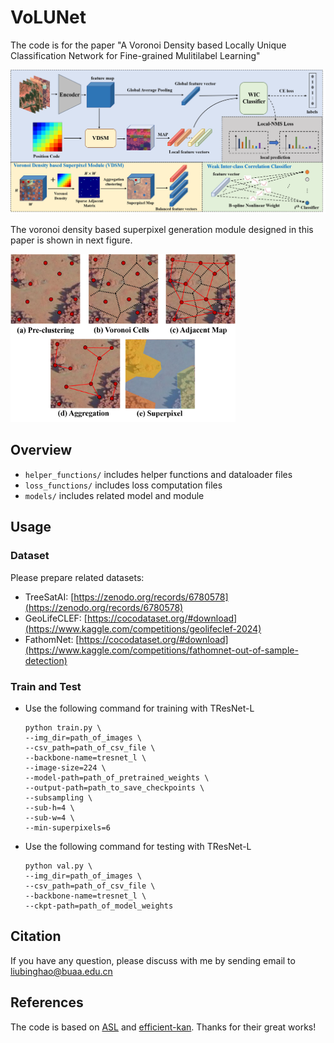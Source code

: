 # VoLUNet

The code is for the paper "A Voronoi Density based Locally Unique Classification Network for Fine-grained Mulitilabel Learning"

<p align="left">
  <img src="images/VoLUNet.png" width="720">
</p>

The voronoi density based superpixel generation module designed in this paper is shown in next figure.

<p align="left">
  <img src="images/VDSM.png" width="360">
</p>

## Overview

+ `helper_functions/` includes helper functions and dataloader files
+ `loss_functions/` includes loss computation files
+ `models/` includes related model and module

## Usage

### Dataset

Please prepare related datasets: 

- TreeSatAI: [https://zenodo.org/records/6780578](https://zenodo.org/records/6780578)
- GeoLifeCLEF: [https://cocodataset.org/#download](https://www.kaggle.com/competitions/geolifeclef-2024)
- FathomNet: [https://cocodataset.org/#download](https://www.kaggle.com/competitions/fathomnet-out-of-sample-detection)

### Train and Test

+ Use the following command for training with TResNet-L

  ```
  python train.py \
  --img_dir=path_of_images \
  --csv_path=path_of_csv_file \
  --backbone-name=tresnet_l \
  --image-size=224 \
  --model-path=path_of_pretrained_weights \
  --output-path=path_to_save_checkpoints \
  --subsampling \
  --sub-h=4 \
  --sub-w=4 \
  --min-superpixels=6
  ```

+ Use the following command for testing with TResNet-L

  ```
  python val.py \
  --img_dir=path_of_images \
  --csv_path=path_of_csv_file \
  --backbone-name=tresnet_l \
  --ckpt-path=path_of_model_weights
  ```

## Citation

If you have any question, please discuss with me by sending email to liubinghao@buaa.edu.cn

## References

The code is based on [ASL](https://github.com/Alibaba-MIIL/ASL) and [efficient-kan](https://github.com/Blealtan/efficient-kan). Thanks for their great works!
